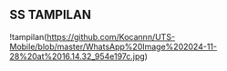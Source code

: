 <h2>SS TAMPILAN</h2>

!tampilan(https://github.com/Kocannn/UTS-Mobile/blob/master/WhatsApp%20Image%202024-11-28%20at%2016.14.32_954e197c.jpg)

